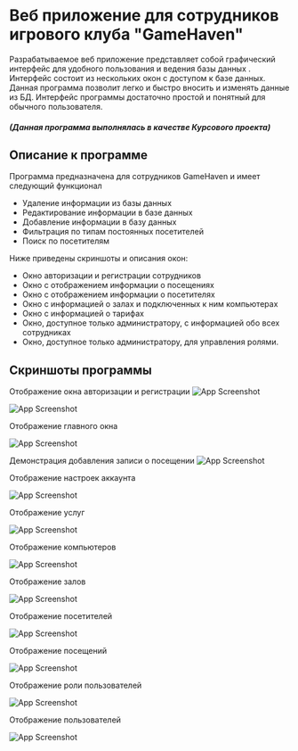 # Веб приложение для сотрудников игрового клуба "GameHaven"
Разрабатываемое веб приложение представляет собой графический интерфейс для удобного пользования и ведения базы данных . Интерфейс состоит из нескольких окон с доступом к базе данных. Данная программа позволит легко и быстро вносить и изменять данные из БД. Интерфейс программы достаточно простой и понятный для обычного пользователя.
##### (Данная программа выполнялась в качестве Курсового проекта)
## Описание к программе 
Программа предназначена для сотрудников GameHaven и имеет следующий функционал

- Удаление информации из базы данных
- Редактирование информации в базе данных
- Добавление информации в базу данных
- Фильтрация по типам постоянных посетителей
- Поиск по посетителям

Ниже приведены скриншоты и описания окон:

- Окно авторизации и регистрации сотрудников
- Окно с отображением информации о посещениях
- Окно с отображением информации о посетителях
- Окно с информацией о залах и подключенных к ним компьютерах
- Окно с информацией о тарифах
- Окно, доступное только администратору, с информацией обо всех сотрудниках
- Окно, доступное только администратору, для управления ролями.
## Скриншоты программы

Отображение окна авторизации и регистрации
![App Screenshot](https://sun9-68.userapi.com/impg/CTFFkDRuMs5ChS6CjojwVrGOjROaE4z5mPzWWw/3aGPK03yfqg.jpg?size=1914x963&quality=96&sign=e17eeed5915a21ff92ea573647d4a780&type=album)

![App Screenshot](https://sun9-7.userapi.com/impg/ZD2Oimuxaz0XCJ6-5eWAkz8Xiy75Y2pcP8f6MQ/nVfHDZ6kf34.jpg?size=1920x966&quality=96&sign=66a281f5e49b8df544b29779d7744ab8&type=album)

Отображение главного окна

![App Screenshot](https://sun9-22.userapi.com/impg/nyuL0zoIhzDb7HigzCeN5f5sLdzbv0f0-b-3Hw/hOGSQPYJX9M.jpg?size=1922x966&quality=96&sign=5df7775cd60eda2d6a2234be0633fa6b&type=album)

Демонстрация добавления записи о посещении
![App Screenshot](https://vk.com/doc383669422_656259382?hash=9TZh6ac2E35xZAmfXV74NSanFzESS7bFLaXT4rFRgZH&dl=sV7dnpmaxjCRDybGhU4SBQanyFPkq2BYSzZnkNmdZd4)

Отображение настроек аккаунта

![App Screenshot](https://sun9-4.userapi.com/impg/ICgsWOvEzMRF8QoWnwFwv2rjIfw-0qTYsXQDTg/iX9oU_5upEU.jpg?size=1921x978&quality=96&sign=6624fdeea8b96d0e429846ba95cb313f&type=album)

Отображение услуг

![App Screenshot](https://sun9-41.userapi.com/impg/5j2Mufi7X5GzN6aLNalnnpTICvC_FvTAtNSPMQ/xnleJwzq1S4.jpg?size=1905x969&quality=96&sign=6fc27f7bdb4195ca7915bafecdbe864d&type=album)

Отображение компьютеров

![App Screenshot](https://sun9-1.userapi.com/impg/uB3ZJrqlxk1pXtuocyfP75_sG5KCpkDxsfqz-w/w-rX718WXLQ.jpg?size=1895x958&quality=96&sign=3d3693c302e6078b023f1e94efae0914&type=album)

Отображение залов

![App Screenshot](https://sun9-79.userapi.com/impg/EqcnOjiAXAiEobeQiaN9DBi748DXhn_9S_jiSA/uBMxag7nEu0.jpg?size=1900x964&quality=96&sign=ea344304fd2d0ad0a00477a3e6d663a9&type=album)

Отображение посетителей

![App Screenshot](https://sun9-78.userapi.com/impg/E4osnym5Ao-7XkkZOcBGPetgKbZskoeSoKqTBQ/tfimnX3b3YY.jpg?size=1898x969&quality=96&sign=43e5c5182f13b38a901653913f6aafcd&type=album)

Отображение посещений

![App Screenshot](https://sun9-13.userapi.com/impg/B0Sth8CO5OSynhuWh6dSkp75ZonrI7XRiRCtsw/i9Z662fCKYE.jpg?size=1917x953&quality=96&sign=c53272fdbe54e5efe1ab156226cbf5c6&type=album)

Отображение роли пользователей

![App Screenshot](https://sun9-49.userapi.com/impg/vtc2nHhuyCKLynXt0sYCwPe7EmDLbnDalcbh6Q/-FYSsM_EoDY.jpg?size=1910x940&quality=96&sign=41f2410fccd2ec0de4e6d365855611dd&type=album)

Отображение пользователей

![App Screenshot](https://sun9-4.userapi.com/impg/kLeMwh4_3gIOTyhQg49Jc5hPJD-EWSOmml5wIg/Oc3-nPcG5dg.jpg?size=1919x957&quality=96&sign=f210acd79f951feed1e5c9754d7142c8&type=album)


